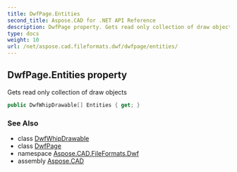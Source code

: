 ```yaml
---
title: DwfPage.Entities
second_title: Aspose.CAD for .NET API Reference
description: DwfPage property. Gets read only collection of draw objects
type: docs
weight: 10
url: /net/aspose.cad.fileformats.dwf/dwfpage/entities/
---
```

## DwfPage.Entities property

Gets read only collection of draw objects

```csharp
public DwfWhipDrawable[] Entities { get; }
```

### See Also

* class [DwfWhipDrawable](../../../aspose.cad.fileformats.dwf.whip.objects.drawable/dwfwhipdrawable/)
* class [DwfPage](../)
* namespace [Aspose.CAD.FileFormats.Dwf](../../../aspose.cad.fileformats.dwf/)
* assembly [Aspose.CAD](../../../)


